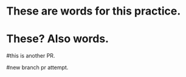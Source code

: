 # These are words for this practice. 
# These? Also words.
#this is another PR. 

#new branch pr attempt. 